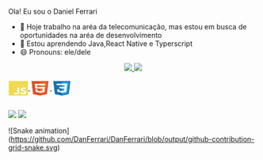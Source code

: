 Ola! Eu sou o Daniel Ferrari

- 🔭 Hoje trabalho na aréa da telecomunicação, mas estou em busca de oportunidades na aréa de desenvolvimento
- 🌱 Estou aprendendo Java,React Native e Typerscript
- 😄 Pronouns: ele/dele

<div align="center">
  <a href="https://github.com/DanFerrari">
  <img height="180em" src="https://github-readme-stats.vercel.app/api?username=DanFerrari&show_icons=true&theme=dracula&include_all_commits=true&count_private=true"/>
  <img height="180em" src="https://github-readme-stats.vercel.app/api/top-langs/?username=DanFerrari&layout=compact&langs_count=7&theme=dracula"/>
 </div>
  <div style="display: inline_block"><br>
  <img align="center" alt="Dan-Js" height="30" width="40" src="https://raw.githubusercontent.com/devicons/devicon/master/icons/javascript/javascript-plain.svg">
  <img align="center" alt="Dan-HTML" height="30" width="40" src="https://raw.githubusercontent.com/devicons/devicon/master/icons/html5/html5-original.svg">
  <img align="center" alt="Dan-CSS" height="30" width="40" src="https://raw.githubusercontent.com/devicons/devicon/master/icons/css3/css3-original.svg">

</div>
  
  ##
  <div>
   <a href = "mailto:danieldasilvaferrari@gmail.com"><img src="https://img.shields.io/badge/-Gmail-%23333?style=for-the-badge&logo=gmail&logoColor=white" target="_blank"></a>
   <a href="https://www.linkedin.com/in/daniel-ferrari-3093191a2" target="_blank"><img src="https://img.shields.io/badge/-LinkedIn-%230077B5?style=for-the-badge&logo=linkedin&logoColor=white" target="_blank"></a> 
    
  </div>
  
  ![Snake animation] (https://github.com/DanFerrari/DanFerrari/blob/output/github-contribution-grid-snake.svg)
